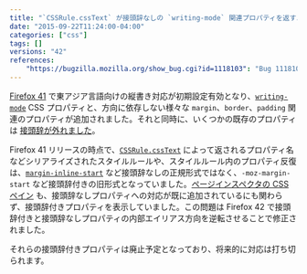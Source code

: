 ```yaml
---
title: "`CSSRule.cssText` が接頭辞なしの `writing-mode` 関連プロパティを返すようになりました"
date: "2015-09-22T11:24:00-04:00"
categories: ["css"]
tags: []
versions: "42"
references:
    "https://bugzilla.mozilla.org/show_bug.cgi?id=1118103": "Bug 1118103 - swap the aliasing direction of -moz-margin-start <-> margin-inline-start etc."
---
```

[Firefox 41](https://developer.mozilla.org/ja/Firefox/Releases/41#CSS) で東アジア言語向けの縦書き対応が初期設定有効となり、[`writing-mode`](https://developer.mozilla.org/ja/docs/Web/CSS/writing-mode) CSS プロパティと、方向に依存しない様々な `margin`、`border`、`padding` 関連のプロパティが追加されました。それと同時に、いくつかの既存のプロパティは [接頭辞が外れました](https://www.fxsitecompat.com/ja/docs/2015/direction-independent-css-properies-have-been-unprefixed/)。

Firefox 41 リリースの時点で、[`CSSRule.cssText`](https://developer.mozilla.org/ja/docs/Web/API/CSSRule/cssText) によって返されるプロパティ名などシリアライズされたスタイルルールや、スタイルルール内のプロパティ反復は、[`margin-inline-start`](https://developer.mozilla.org/ja/docs/Web/CSS/margin-inline-start) など接頭辞なしの正規形式ではなく、`-moz-margin-start` など接頭辞付きの旧形式となっていました。[ページインスペクタの CSS ペイン](https://developer.mozilla.org/ja/docs/Tools/Page_Inspector/How_to/Examine_and_edit_CSS) も、接頭辞なしプロパティへの対応が既に追加されているにも関わらず、接頭辞付きプロパティを表示していました。この問題は Firefox 42 で接頭辞付きと接頭辞なしプロパティの内部エイリアス方向を逆転させることで修正されました。

それらの接頭辞付きプロパティは廃止予定となっており、将来的に対応は打ち切られます。
